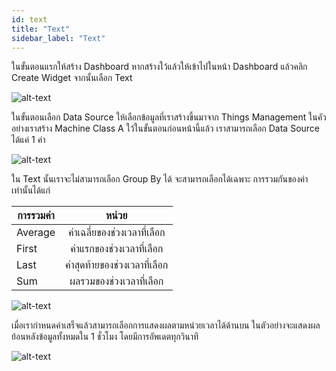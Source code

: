 ```yaml
---
id: text
title: "Text"
sidebar_label: "Text"
---
```


ในขั้นตอนแรกให้สร้าง Dashboard หากสร้างใว้แล้วให้เข้าไปในหน้า Dashboard แล้วคลิก Create Widget จากนั้นเลือก Text

![alt-text](/img/create-widget.png)

ในขั้นตอนเลือก Data Source ให้เลือกข้อมูลที่เราสร้างขึ้นมาจาก Things Management ในคัวอย่างเราสร้าง Machine Class A ใว้ในขั้นตอนก่อนหน้านี้แล้ว 
เราสามารถเลือก Data Source ได้แค่ 1 ค่า

![alt-text](/img/data-source-one.png)

ใน Text นั้นเราจะไม่สามารถเลือก Group By ได้ จะสามารถเลือกได้เฉพาะ การรวมกันของค่าเท่านั้นได้แก่ 

| การรวมค่า      | หน่วย                    | 
| ------------- |:-----------------------:|  
| Average       | ค่าเฉลี่ยของช่วงเวลาที่เลือก   |  
| First         | ค่าแรกของช่วงเวลาที่เลือก    |   
| Last          | ค่าสุดท้ายของช่วงเวลาที่เลือก  |   
| Sum           | ผลรวมของช่วงเวลาที่เลือก    | 


![alt-text](/img/text-setting.png)

เมื่อเรากำหนดค่าเสร็จแล้วสามารถเลือกการแสดงผลตามหน่วยเวลาได้ด้านบน ในตัวอย่างจะแสดงผลย้อนหลังข้อมูลทั้งหมดใน 1 ชั่วโมง โดยมีการอัพเดตทุกวินาที  

![alt-text](/img/text-dashboard.png)